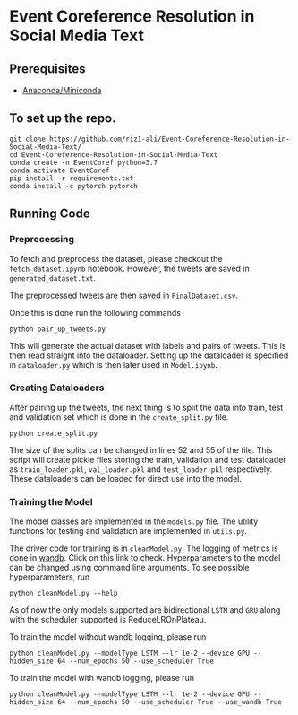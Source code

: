 Event Coreference Resolution in Social Media Text
============================

## Prerequisites
- [Anaconda/Miniconda](https://docs.conda.io/projects/conda/en/latest/user-guide/install/)


## To set up the repo.
```
git clone https://github.com/riz1-ali/Event-Coreference-Resolution-in-Social-Media-Text/
cd Event-Coreference-Resolution-in-Social-Media-Text
conda create -n EventCoref python=3.7
conda activate EventCoref
pip install -r requirements.txt
conda install -c pytorch pytorch
```

## Running Code

### Preprocessing
To fetch and preprocess the dataset, please checkout the ```fetch_dataset.ipynb``` notebook. However, the tweets are saved in ```generated_dataset.txt```. 

The preprocessed tweets are then saved in ```FinalDataset.csv```.

Once this is done run the following commands
```
python pair_up_tweets.py
```
This will generate the actual dataset with labels and pairs of tweets. This is then read straight into the dataloader. Setting up the dataloader is specified in ```dataloader.py``` which is then later used in ```Model.ipynb```.

### Creating Dataloaders
After pairing up the tweets, the next thing is to split the data into train, test and validation set which is done in the ```create_split.py``` file. 
```
python create_split.py
```
The size of the splits can be changed in lines 52 and 55 of the file. This script will create pickle files storing the train, validation and test dataloader as ```train_loader.pkl```, ```val_loader.pkl``` and ```test_loader.pkl``` respectively. These dataloaders can be loaded for direct use into the model.

### Training the Model
The model classes are implemented in the ```models.py``` file. The utility functions for testing and validation are implemented in ```utils.py```.

The driver code for training is in ```cleanModel.py```. The logging of metrics is done in [wandb](https://wandb.ai/manan_goel/EventCoreference?workspace=user-). Click on this link to check. Hyperparameters to the model can be changed using command line arguments. To see possible hyperparameters, run
```
python cleanModel.py --help
```
As of now the only models supported are bidirectional ```LSTM``` and ```GRU``` along with the scheduler supported is ReduceLROnPlateau.

To train the model without wandb logging, please run
```
python cleanModel.py --modelType LSTM --lr 1e-2 --device GPU --hidden_size 64 --num_epochs 50 --use_scheduler True
```
To train the model with wandb logging, please run
```
python cleanModel.py --modelType LSTM --lr 1e-2 --device GPU --hidden_size 64 --num_epochs 50 --use_scheduler True --use_wandb True
```
